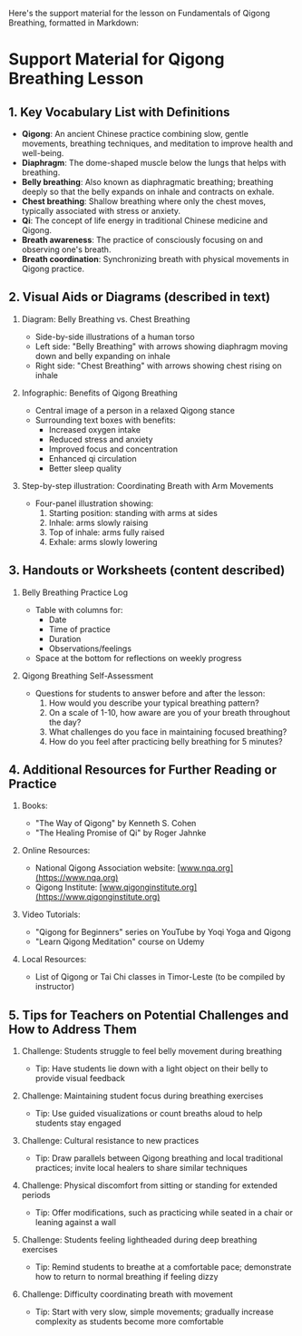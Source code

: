 Here's the support material for the lesson on Fundamentals of Qigong Breathing, formatted in Markdown:

# Support Material for Qigong Breathing Lesson

## 1. Key Vocabulary List with Definitions

- **Qigong**: An ancient Chinese practice combining slow, gentle movements, breathing techniques, and meditation to improve health and well-being.
- **Diaphragm**: The dome-shaped muscle below the lungs that helps with breathing.
- **Belly breathing**: Also known as diaphragmatic breathing; breathing deeply so that the belly expands on inhale and contracts on exhale.
- **Chest breathing**: Shallow breathing where only the chest moves, typically associated with stress or anxiety.
- **Qi**: The concept of life energy in traditional Chinese medicine and Qigong.
- **Breath awareness**: The practice of consciously focusing on and observing one's breath.
- **Breath coordination**: Synchronizing breath with physical movements in Qigong practice.

## 2. Visual Aids or Diagrams (described in text)

1. Diagram: Belly Breathing vs. Chest Breathing
   - Side-by-side illustrations of a human torso
   - Left side: "Belly Breathing" with arrows showing diaphragm moving down and belly expanding on inhale
   - Right side: "Chest Breathing" with arrows showing chest rising on inhale

2. Infographic: Benefits of Qigong Breathing
   - Central image of a person in a relaxed Qigong stance
   - Surrounding text boxes with benefits:
     * Increased oxygen intake
     * Reduced stress and anxiety
     * Improved focus and concentration
     * Enhanced qi circulation
     * Better sleep quality

3. Step-by-step illustration: Coordinating Breath with Arm Movements
   - Four-panel illustration showing:
     1. Starting position: standing with arms at sides
     2. Inhale: arms slowly raising
     3. Top of inhale: arms fully raised
     4. Exhale: arms slowly lowering

## 3. Handouts or Worksheets (content described)

1. Belly Breathing Practice Log
   - Table with columns for:
     * Date
     * Time of practice
     * Duration
     * Observations/feelings
   - Space at the bottom for reflections on weekly progress

2. Qigong Breathing Self-Assessment
   - Questions for students to answer before and after the lesson:
     1. How would you describe your typical breathing pattern?
     2. On a scale of 1-10, how aware are you of your breath throughout the day?
     3. What challenges do you face in maintaining focused breathing?
     4. How do you feel after practicing belly breathing for 5 minutes?

## 4. Additional Resources for Further Reading or Practice

1. Books:
   - "The Way of Qigong" by Kenneth S. Cohen
   - "The Healing Promise of Qi" by Roger Jahnke

2. Online Resources:
   - National Qigong Association website: [www.nqa.org](https://www.nqa.org)
   - Qigong Institute: [www.qigonginstitute.org](https://www.qigonginstitute.org)

3. Video Tutorials:
   - "Qigong for Beginners" series on YouTube by Yoqi Yoga and Qigong
   - "Learn Qigong Meditation" course on Udemy

4. Local Resources:
   - List of Qigong or Tai Chi classes in Timor-Leste (to be compiled by instructor)

## 5. Tips for Teachers on Potential Challenges and How to Address Them

1. Challenge: Students struggle to feel belly movement during breathing
   - Tip: Have students lie down with a light object on their belly to provide visual feedback

2. Challenge: Maintaining student focus during breathing exercises
   - Tip: Use guided visualizations or count breaths aloud to help students stay engaged

3. Challenge: Cultural resistance to new practices
   - Tip: Draw parallels between Qigong breathing and local traditional practices; invite local healers to share similar techniques

4. Challenge: Physical discomfort from sitting or standing for extended periods
   - Tip: Offer modifications, such as practicing while seated in a chair or leaning against a wall

5. Challenge: Students feeling lightheaded during deep breathing exercises
   - Tip: Remind students to breathe at a comfortable pace; demonstrate how to return to normal breathing if feeling dizzy

6. Challenge: Difficulty coordinating breath with movement
   - Tip: Start with very slow, simple movements; gradually increase complexity as students become more comfortable